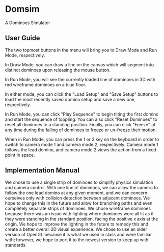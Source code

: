 Domsim
======

A Dominoes Simulator

User Guide
----------

The two topmost buttons in the menu will bring you to Draw Mode and Run Mode, respectively.

In Draw Mode, you can draw a line on the canvas which will segment into distinct dominoes upon releasing the mouse button.

In Run Mode, you will see the currently loaded line of dominoes in 3D with red wireframe dominoes on a blue floor.

In either mode, you can click the "Load Setup" and "Save Setup" buttons to load the most recently saved domino setup and save a new one, respectively.

In Run Mode, you can click "Play Sequence" to begin tilting the first domino and start the sequence of toppling. You can also click "Reset Dominoes" to reset all dominoes to a standing position. Finally, you can click "Freeze" at any time during the falling of dominoes to freeze or un-freeze their motion.

When in Run Mode, you can press the 1 or 2 key on the keyboard in order to switch to camera mode 1 and camera mode 2, respectively. Camera mode 1 follows the lead domino, and camera mode 2 views the action from a fixed point in space.


Implementation Manual
---------------------

We chose to use a single strip of dominoes to simplify physics simulation and camera control. With one line of dominoes, we can allow the camera to follow the one lead domino at any given moment, and we can concern ourselves only with collision detection between adjacent dominoes. We hope to change this in the future and allow for branching paths and even completely separate strips of dominoes. We chose wireframe dominoes because there was an issue with lighting where dominoes were all lit as if they were standing in the standard position, facing the positive x axis at the origin. We hope to improve the lighting in the future to remedy this and create a better overall 3D visual experience. We chose to use an older version of OpenGL because it is what we used in class and were familiar with; however, we hope to port it to the newest version to keep up with standards.
